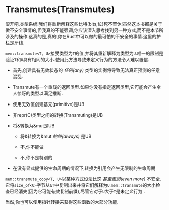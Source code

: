 # Transmutes(Transmutes)

滚开吧,类型系统!我们将重新解释这些比特(bits,位)死不罢休!虽然这本书都是关于做不安全事情的,但我真的不能强调,你应该深入思考找到另一种方式,而不是本节所涉及的操作.这真的是,真的,你在Rust中可以做的最可怕的不安全的事情.这里的护栏是牙线.

`mem::transmute<T, U>`接受类型为`T`的值,并将其重新解释为类型为`U`.唯一的限制是验证`T`和`U`具有相同的大小.使用此方法导致未定义行为的方法令人难以置信.

- 首先,创建具有无效状态的 *任何(any)* 类型的实例将导致无法真正预测的任意混乱.

- Transmute有一个重载的返回类型.如果你没有指定返回类型,它可能会产生令人惊讶的类型以满足推断.

- 使用无效值创建基元(primitive)是UB

- 非repr(C)类型之间的转换(Transmuting)是UB

- 将&转换为&mut是UB

  - 将&转换为&mut *始终(always)* 是UB
  
  - 不,你不能做
  
  - 不,你不是特别的

- 在没有显式提供的生命周期的情况下,转换为引用会产生无限制的生命周期

`mem::transmute_copy<T, U>`以某种方式设法比这 *甚至更加(even more)* 不安全.它将`size_of<U>`字节从`&T`中复制出来并将它们解释为`U`.`mem::transmute`的大小检查已经消失(因为它可能有效复制前缀),尽管它对于`U`大于`T`是未定义行为 .

当然,你也可以使用指针转换来获得这些函数的大部分功能.
